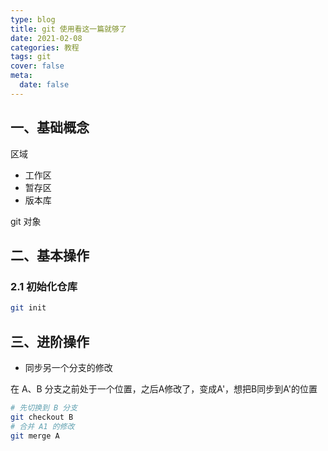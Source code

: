 ```yaml
---
type: blog
title: git 使用看这一篇就够了
date: 2021-02-08
categories: 教程
tags: git
cover: false
meta:
  date: false
---
```

## 一、基础概念

区域

- 工作区
- 暂存区
- 版本库

git 对象



## 二、基本操作

### 2.1 初始化仓库

```bash
git init
```



## 三、进阶操作

- 同步另一个分支的修改

在 A、B 分支之前处于一个位置，之后A修改了，变成A'，想把B同步到A'的位置

```bash
# 先切换到 B 分支
git checkout B
# 合并 A1 的修改
git merge A
```

